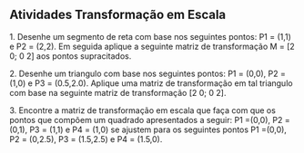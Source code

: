 <h2>Atividades Transformação em Escala</h2>

<p>1. Desenhe um segmento de reta com base nos seguintes pontos: P1 = (1,1) e P2 = (2,2). Em seguida aplique a seguinte matriz de transformação M = [2 0; 0 2] aos pontos supracitados.</p>
<p>2. Desenhe um triangulo com base nos seguintes pontos: P1 = (0,0), P2 = (1,0) e P3 = (0.5,2.0). Aplique uma matriz de transformação em tal triangulo com base na seguinte matriz de transformação [2 0; 0 2]. </p>
<p>3. Encontre a matriz de transformação em escala que faça com que os pontos que compõem um quadrado apresentados a seguir: P1 =(0,0), P2 = (0,1), P3 = (1,1) e P4 = (1,0) se ajustem para os seguintes pontos P1 =(0,0), P2 = (0,2.5), P3 = (1.5,2.5) e P4 = (1.5,0).</p>